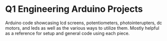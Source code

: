 # Q1 Engineering Arduino Projects
Arduino code showcasing lcd screens, potentiometers, photointerupters, dc motors, and leds as well as the various ways to utilize them.
Mostly helpful as a reference for setup and general code using each piece. 
